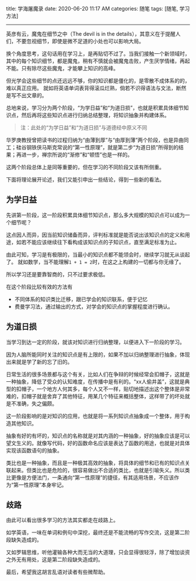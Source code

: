 title: 学海屠魔录
date: 2020-06-20 11:17 AM
categories: 随笔
tags: [随笔, 学习方法]

---

英彦有云，魔鬼在细节之中（The devil is in the details），其意义在于提醒人们，不要忽视细节，即使是微不足道的小处也可以影响大局。

换个角度思考，这句话用在学习上，是再贴切不过了。当我们接触一个新领域时，其中的每个知识细节，都是魔鬼，稍有不慎就会被魔鬼击败，产生厌学情绪，再起不能。只有除尽这些魔鬼，才能攀上知识的高峰。
<!--more-->

但光学会这些细节的点还远远不够，你的知识都是僵化的，是零散不成体系的的，难以真正应用。
就如将英语单词表背得滚瓜烂熟，倘若不识得语法与文法，断然是写不出文章的。

总地来说，学习分为两个阶段，“为学日益”和“为道日损”，也就是积累具体细节知识点，然后再将这些知识点进行归纳总结整理，将知识抽象并构建体系。
> 注：此处的“为学日益”和“为道日损”与道德经中原义不同

华罗庚教授曾把读书的过程归纳为“由薄到厚”与“由厚到薄”两个阶段，也是异曲同工；硅谷钢铁侠马斯克常说的“第一性原理”，就是第二步“为道日损”所得到的结果；再进一步，禅宗所说的“渐修”和“顿悟”也是一样的。

这两个阶段总体上是同等重要的，但在学习的不同阶段又该有所侧重。

下面将理论展开论述，我们又能引申出一些结论，得到一些新的看法。

## 为学日益
先讲第一阶段，这一阶段积累具体细节知识点，那么多大规模的知识点可以成为一个细节呢？

这点因人而异，因当前知识储备而异，评判标准就是能否说出该知识点的定义和用途，如若不能应该继续往下看构成该知识点的子知识点，直至满足标准为止。

由此可知，学习是有极限的，当最小的知识点都不能领会时，继续学习就无从谈起了。
就如数学，当不能理解`1 + 1 = 2`时，在这之上构建的一切都与你无缘了。

所以学习还是要靠智商的，只不过要求极低。

在这个阶段比较有效的方法有
- 不同体系的知识类比迁移，跟已学会的知识联系，便于记忆
- 费曼学习法，通过输出的方式，对学会的知识点的掌握程度进行确认。

## 为道日损
当学习到达一定的阶段，就该对知识进行归纳整理，以便进入下一阶段的学习。

因为人脑所能同时关注的知识点是有上限的，如果不加以归纳整理进行抽象，体现出来就是学了新的忘了旧的。

日常生活的很多场景都与这个有关，比如人们在争辩的时候经常会扣帽子，这就是一种抽象，降低了受众的认知难度，在传播中是有利的。“xx人偷井盖”，这就是典型的扣帽子，一个地方人何其多，每个人又不一样，贴切地描述出这个整体是非常难的，扣帽子就是舍弃了其他特征，用某几个特征来概括整体，这样带了的坏处就是不准确，失之偏颇。

这一阶段影响的是对知识的应用，也就是将一系列知识点抽象成一个整体，用于构造其他知识。

抽象有好的有坏的，知识点的名称就是对其内涵的一种抽象，好的抽象应该是可以望文生义的。就像写代码，好的函数命名应该是表达了函数的用途，也就是对具体实现该函数语句的抽象。

类比也是一种抽象，而且是一种极其高效的抽象，将具体的细节和已有的知识点关联起来。但类比也是危险的，很容易做出不合适的类比，也就是引喻失义。所以类比更像是方便法门，一条通向“第一性原理”的捷径，有其适用场景，不应该作为“第一性原理”本身牢记。

## 歧路
由此可以看出很多学习的方法其实都走在歧路上。

如学英语，一味在单词和例句中深挖，最终还是不能流畅的写作交流，这是第二阶段缺失造成的。

又如罗辑思维，听他灌输各种大而无当的大道理，只会显得很轻浮，除了增加谈资之外无有用处，这是第二阶段缺失造成的。

最后，希望我这胡言乱语对读者有些微帮助。







